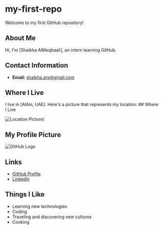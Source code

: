 # my-first-repo
Welcome to my first GitHub repository!

## About Me
Hi, I'm [Shaikha AlMeqbaali], an intern learning GitHub.

## Contact Information
- **Email:** [shaikha.ars@gmail.com](mailto:shaikha.ars@gmail.com)
  
## Where I Live
I live in [AlAin, UAE]. Here's a picture that represents my location: ## Where I Live

![Location Picture](https://www.google.com/url?sa=i&url=https%3A%2F%2Fwhatson.ae%2F2024%2F02%2Fthings-to-do-in-al-ain-before-the-cooler-season-ends%2F&psig=AOvVaw1lFry8nEgF_xTd47AMokCr&ust=1725625947846000&source=images&cd=vfe&opi=89978449&ved=0CBIQjRxqFwoTCIjKmOHnq4gDFQAAAAAdAAAAABAE))

## My Profile Picture
![GitHub Logo](https://github.githubassets.com/images/modules/logos_page/GitHub-Mark.png)

## Links

- [GitHub Profile](https://github.com/ShaikhaARS)
- [LinkedIn](https://www.linkedin.com)

## Things I Like

- Learning new technologies
- Coding
- Traveling and discovering new cultures
- Cooking


